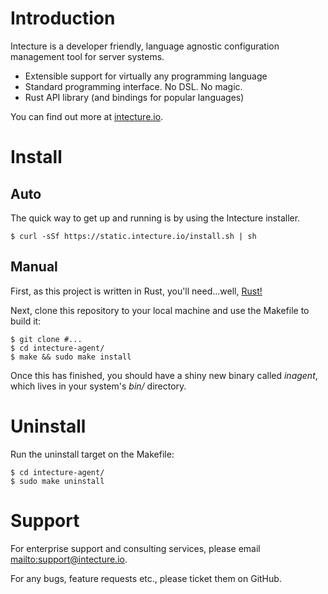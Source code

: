 # Introduction

Intecture is a developer friendly, language agnostic configuration management tool for server systems.

* Extensible support for virtually any programming language
* Standard programming interface. No DSL. No magic.
* Rust API library (and bindings for popular languages)

You can find out more at [intecture.io](http://intecture.io).

# Install

## Auto

The quick way to get up and running is by using the Intecture installer.

```
$ curl -sSf https://static.intecture.io/install.sh | sh
```

## Manual

First, as this project is written in Rust, you'll need...well, [Rust!](https://www.rust-lang.org)

Next, clone this repository to your local machine and use the Makefile to build it:

```
$ git clone #...
$ cd intecture-agent/
$ make && sudo make install
```

Once this has finished, you should have a shiny new binary called *inagent*, which lives in your system's *bin/* directory.

# Uninstall

Run the uninstall target on the Makefile:

```
$ cd intecture-agent/
$ sudo make uninstall
```

# Support

For enterprise support and consulting services, please email <mailto:support@intecture.io>.

For any bugs, feature requests etc., please ticket them on GitHub.